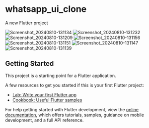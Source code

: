 # whatsapp_ui_clone

A new Flutter project 

![Screenshot_20240810-131134](https://github.com/user-attachments/assets/3ef02d0d-fc99-4467-9a1b-734057dedfa8)
![Screenshot_20240810-131232](https://github.com/user-attachments/assets/db022017-048b-41ae-be9c-e52b2033fe90)
![Screenshot_20240810-131209](https://github.com/user-attachments/assets/c858157c-2042-4081-90ca-155ff81b1e79)
![Screenshot_20240810-131156](https://github.com/user-attachments/assets/9cc507aa-d20e-4531-afdc-060cbf2fcd4a)
![Screenshot_20240810-131151](https://github.com/user-attachments/assets/cd0f2644-95ef-46f1-bd18-64c929c33b7e)
![Screenshot_20240810-131147](https://github.com/user-attachments/assets/67f49b60-4669-4d1f-b0bb-ddfacc74ccc7)
![Screenshot_20240810-131139](https://github.com/user-attachments/assets/9b04e475-f6b2-4e71-8283-68796fbfdd5f)

## Getting Started

This project is a starting point for a Flutter application.

A few resources to get you started if this is your first Flutter project:

- [Lab: Write your first Flutter app](https://docs.flutter.dev/get-started/codelab)
- [Cookbook: Useful Flutter samples](https://docs.flutter.dev/cookbook)

For help getting started with Flutter development, view the
[online documentation](https://docs.flutter.dev/), which offers tutorials,
samples, guidance on mobile development, and a full API reference.

